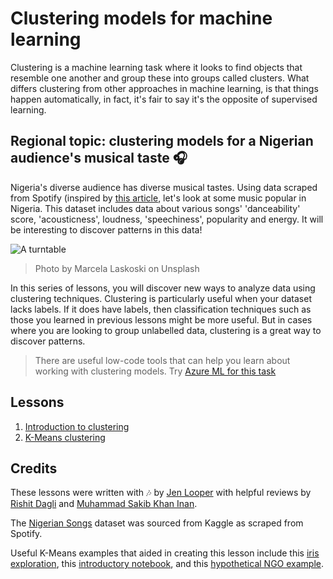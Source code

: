 # Clustering models for machine learning

Clustering is a machine learning task where it looks to find objects that resemble one another and group these into groups called clusters.  What differs clustering from other approaches in machine learning, is that things happen automatically, in fact, it's fair to say it's the opposite of supervised learning.

## Regional topic: clustering models for a Nigerian audience's musical taste 🎧

Nigeria's diverse audience has diverse musical tastes. Using data scraped from Spotify (inspired by [this article](https://towardsdatascience.com/country-wise-visual-analysis-of-music-taste-using-spotify-api-seaborn-in-python-77f5b749b421), let's look at some music popular in Nigeria. This dataset includes data about various songs' 'danceability' score, 'acousticness', loudness, 'speechiness', popularity and energy. It will be interesting to discover patterns in this data!

![A turntable](./images/turntable.jpg)

> Photo by Marcela Laskoski on Unsplash

In this series of lessons, you will discover new ways to analyze data using clustering techniques. Clustering is particularly useful when your dataset lacks labels. If it does have labels, then classification techniques such as those you learned in previous lessons might be more useful. But in cases where you are looking to group unlabelled data, clustering is a great way to discover patterns.

> There are useful low-code tools that can help you learn about working with clustering models. Try [Azure ML for this task](https://docs.microsoft.com/learn/modules/create-clustering-model-azure-machine-learning-designer/?WT.mc_id=academic-15963-cxa)

## Lessons

1. [Introduction to clustering](1-Visualize/README.md)
2. [K-Means clustering](2-K-Means/README.md)

## Credits

These lessons were written with 🎶 by [Jen Looper](https://www.twitter.com/jenlooper) with helpful reviews by [Rishit Dagli](https://rishit_dagli) and [Muhammad Sakib Khan Inan](https://twitter.com/Sakibinan).

The [Nigerian Songs](https://www.kaggle.com/sootersaalu/nigerian-songs-spotify) dataset was sourced from Kaggle as scraped from Spotify.

Useful K-Means examples that aided in creating this lesson include this [iris exploration](https://www.kaggle.com/bburns/iris-exploration-pca-k-means-and-gmm-clustering), this [introductory notebook](https://www.kaggle.com/prashant111/k-means-clustering-with-python), and this [hypothetical NGO example](https://www.kaggle.com/ankandash/pca-k-means-clustering-hierarchical-clustering).

